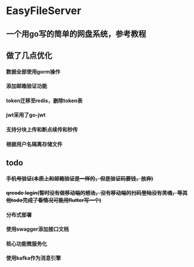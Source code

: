 # EasyFileServer
## 一个用go写的简单的网盘系统，参考教程
## 做了几点优化
#### 数据全部使用gorm操作
#### 添加邮箱验证功能
#### token迁移至redis，删除token表
#### jwt采用了go-jwt
#### 支持分块上传和断点续传和秒传
#### 根据用户名隔离存储文件
## todo
#### ~~手机号验证(本质上和邮箱验证是一样的，但是验证码要钱，放弃)~~
#### ~~qrcode login(暂时没有做移动端的想法，没有移动端的扫码登陆没有灵魂，等其他todo完成了看情况可能用flutter写一个)~~
#### 分布式部署
#### 使用swagger添加接口文档
#### 核心功能微服务化
#### 使用kafka作为消息引擎
